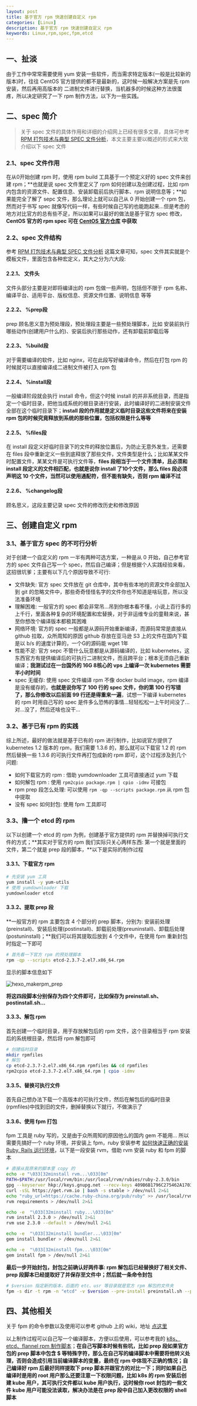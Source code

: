 ```yaml
---
layout: post
title: 基于官方 rpm 快速创建自定义 rpm
categories: [Linux]
description: 基于官方 rpm 快速创建自定义 rpm
keywords: Linux,rpm,spec,fpm,etcd
---
```




## 一、扯淡

由于工作中常常需要使用 yum 安装一些软件，而当需求特定版本(一般是比较新的版本)时，往往 CentOS 官方提供的都不是最新的，这时候一般解决方案是先 rpm 安装，然后再用高版本的 二进制文件进行替换，当机器多的时候这种方法很蛋疼，所以决定研究了一下 rpm 制作方法，以下为一些实践。

## 二、spec 简介

> 关于 spec 文件的具体作用和详细的介绍网上已经有很多文章，具体可参考 [RPM 打包技术与典型 SPEC 文件分析](https://www.ibm.com/developerworks/cn/linux/l-rpm/)，本文主要主要以概述的形式来大致介绍以下 spec 文件

<!--more-->

### 2.1、spec 文件作用

在从0开始创建 rpm 时，使用 rpm build 工具基于一个预定义好的 spec 文件来创建 rpm；**也就是说 spec 文件里定义了 rpm 如何创建以及创建过程，比如 rpm 内包含的资源文件、配置信息、安装卸载前后执行脚本、rpm 说明信息等；**如果能完全了解了 sepc 文件，那么理论上就可以自己从 0 开始创建一个 rpm 包，然而对于书写 spec 就像写代码一样，有些时候自己写的也能跑起来...但是考虑的地方对比官方的总有些不足，所以如果可以最好的做法是基于官方 spec 修改，**CentOS 官方的 rpm spec 可在 [CentOS 官方仓库](https://git.centos.org/project/rpms) 中获取**

### 2.2、spec 文件结构

参考 [RPM 打包技术与典型 SPEC 文件分析](https://www.ibm.com/developerworks/cn/linux/l-rpm/) 这篇文章可知，spec 文件其实就是个模板文件，里面包含各种宏定义，其大之分为六大段:

#### 2.2.1、 文件头

文件头部分主要是对即将编译出的 rpm 包做一些声明，包括但不限于 rpm 名称、编译平台、适用平台、版权信息、资源文件位置、说明信息 等等

#### 2.2.2、 %prep段

prep 顾名思义意为预处理段，预处理段主要是一些预处理脚本，比如 安装前执行哪些动作(创建用户什么的)、安装后执行那些动作，还有卸载前卸载后等

#### 2.2.3、 %build段

对于需要编译的软件，比如 nginx，可在此段写好编译命令，然后在打包 rpm 的时候就可以直接编译成二进制文件被打入 rpm 包

#### 2.2.4、 %install段

一般编译阶段就会执行 install 命令，但这个时候 install 的并非系统目录，而是指定一个临时目录，把他当成系统的根目录进行安装，此时编译好的二进制安装文件全部在这个临时目录下；**install 段的作用就是定义临时目录这些文件将来在安装 rpm 包的时候究竟释放到系统的那些位置，包括权限是什么等等**

#### 2.2.5、 %files段

在 install 段定义好临时目录下的文件的释放位置后，为防止无意外发生，还需要在 files 段中重新定义一些到底释放了那些文件，文件类型是什么；比如某某文件时配置文件，某某文件是可执行文件等，**files 段相当于一个文件清单，且必须和 install 段定义的文件相匹配，也就是说你 install 了10个文件，那么 files 段必须声明这 10 个文件，当然可以使用通配符，但不能有缺失，否则 rpm 编译不过**

#### 2.2.6、 %changelog段

顾名思义，这段主要记录 spec 文件的修改历史和修改原因

## 三、创建自定义 rpm

### 3.1、基于官方 spec 的不可行分析

对于创建一个自定义的 rpm 一半有两种可选方案，一种是从 0 开始，自己参考官方的 spec 文件自己写一个 spec，然后自己编译；但是根据个人实践经验来看，这招很坑爹；主要有以下几个原因导致不可行:

- 文件缺失: 官方 spec 文件放在 git 仓库中，其中有些本地的资源文件全部加入到 git 的忽略文件中，那些奇奇怪怪名字的文件你也不知道是啥玩意，所以没法准备环境
- 理解困难: 一般官方的 spec 都会非常吊...吊到你根本看不懂，小说上百行多的上千行，里面各种复杂的环境配置和宏替换，对于非运维专业的童鞋来说，甚至你想改个编译版本都极其困难
- 网络环境: 官方的 spec 一般都是从源码开始重新编译，而源码常常是直接从 github 拉取，众所周知的原因 github 存放在亚马逊 S3 上的文件在国内下载是以 b/s 的速度计算的，一个G的源码能 wget 1年
- 性能不足: 官方 sepc 不管什么玩意都是从源码编译的，比如 kubernetes，这东西官方有提供编译后的可执行二进制文件，而且跨平台；根本无须自己重新编译；**我测试过在一台国外的 16G 8核心的 vps 上编译一次 kubernetes 需要半小时时间**
- spec 无缓存: 使用 spec 文件编译 rpm 不像 docker build image，rpm 编译是没有缓存的，**也就是说你写了 100 行的 spec 文件，你的第 100 行写错了，那么你修改以后前面 99 行还是得重来一遍**，试想一下编译 kubernetes 的 rpm 时用自己写的 spec 是件多么恐怖的事情...轻轻松松一上午时间没了...对...没了，然后还啥也没干...

### 3.2、基于已有 rpm 的实践

综上所述，最好的做法就是基于已有的 rpm 进行制作，比如说官方提供了 kubernetes 1.2 版本的 rpm，我们需要 1.3.6 的，那么就可以下载官 1.2 的 rpm 然后替换一些 1.3.6 的可执行文件再打包成新的 rpm 即可，这个过程涉及到几个问题:

- 如何下载官方的 rpm : 借助 yumdownloader 工具可直接通过 yum 下载
- 如何解包 rpm : 使用 `rpm2cpio package.rpm | cpio -idmv` 可接包
- rpm prep 段怎么处理: 可以使用 `rpm -qp --scripts package.rpm` 从 rpm 包中提取
- 没有 spec 如何封包: 使用 fpm 工具即可

### 3.3、撸一个 etcd 的 rpm

以下以创建一个 etcd 的 rpm 为例，创建基于官方提供的 rpm 并替换掉可执行文件的方式；**其实对于官方的 rpm 我们实际只关心两样东西: 第一个就是里面的文件，第二个就是 prep 段的脚本，**以下是实际的制作过程

#### 3.3.1、下载官方 rpm

``` sh
# 先安装 yum 工具
yum install -y yum-utils
# 使用 yumdownloader 下载
yumdownloader etcd
```

#### 3.3.2、提取 prep 段

**一般官方的 rpm 主要包含 4 个部分的 prep 脚本，分别为: 安装前处理(preinstall)、安装后处理(postinstall)、卸载前处理(preuninstall)、卸载后处理(postuninstall)；**我们可以将其提取后放到 4 个文件中，在使用 fpm 重新封包时指定一下即可

``` sh
# 首先看一下官方 rpm 的预处理脚本
rpm -qp --scripts etcd-2.3.7-2.el7.x86_64.rpm
```

显示的脚本信息如下

![hexo_makerpm_prep](https://cdn.mritd.me/markdown/hexo_makerpm_prep.png)

**将这四段脚本分别保存为四个文件即可，比如保存为 preinstall.sh、postinstall.sh...**

#### 3.3.3、解包 rpm

首先创建一个临时目录，用于存放解包后的 rpm 文件，这个目录相当于 rpm 安装后的系统根目录，然后将 rpm 解包即可

``` sh
# 创建临时目录
mkdir rpmfiles
# 解包
cp etcd-2.3.7-2.el7.x86_64.rpm rpmfiles && cd rpmfiles
rpm2cpio etcd-2.3.7-2.el7.x86_64.rpm | cpio -idmv
```

#### 3.3.5、替换可执行文件

首先自己想办法下载一个高版本的可执行文件，然后在解包后的临时目录(rpmfiles)中找到旧的文件，删掉替换以下就行，不做演示了

#### 3.3.6、使用 fpm 打包

fpm 工具是 ruby 写的，又是由于众所周知的原因他么的国内 gem 不能用... 所以需要先搞好一个 ruby 环境，并安装上 fpm，ruby 安装参考 [如何快速正确的安装 Ruby, Rails 运行环境](https://ruby-china.org/wiki/install_ruby_guide)，以下是一段安装 rvm，借助 rvm 安装 ruby 和 fpm 的脚本

``` sh
# 直接从我原来的脚本里 copy 的
echo -e "\033[32minstall rvm...\033[0m"
PATH=$PATH:/usr/local/rvm/bin:/usr/local/rvm/rubies/ruby-2.3.0/bin
gpg --keyserver hkp://keys.gnupg.net --recv-keys 409B6B1796C275462A1703113804BB82D39DC0E3 > /dev/null 2>&1
curl -sSL https://get.rvm.io | bash -s stable > /dev/null 2>&1
echo "ruby_url=https://cache.ruby-china.org/pub/ruby" >> /usr/local/rvm/user/db
rvm requirements > /dev/null 2>&1

echo -e  "\033[32minstall ruby...\033[0m"
rvm install 2.3.0 > /dev/null 2>&1
rvm use 2.3.0 --default > /dev/null 2>&1

echo -e  "\033[32minstall bundler...\033[0m"
gem install bundler > /dev/null 2>&1

echo -e  "\033[32minstall fpm...\033[0m"
gem install fpm > /dev/null 2>&1
```

**最后一步开始封包，封包之前确认好两件事: rpm 解包后已经替换好了相关文件、prep 段脚本已经提取好了并保存至文件中；然后就一条命令封包**

``` sh
# $version 指定新的版本，后面的 etc、usr 等目录就是官方 rpm 解包的文件夹
fpm -s dir -t rpm -n "etcd" -v $version --pre-install preinstall.sh --post-install postinstall.sh --pre-uninstall preuninstall.sh --post-uninstall postuninstall.sh etc usr var
```

## 四、其他相关

关于 fpm 的命令参数以及使用可以参考 github 上的 wiki，地址 [点这里](https://github.com/jordansissel/fpm)

以上制作过程可以自己写一个编译脚本，方便以后使用，可以参考我的 [k8s、etcd、flannel rpm 制作脚本](https://github.com/mritd/shell_scripts/blob/master/build_rpm_tool.sh)；**在自己写脚本时候有些坑，比如 prep 段如果官方包的 prep 脚本中包含 $ 等特殊字符，那么在自己写的编译脚本中需要将他转义处理，否则会造成引用当前编译脚本的变量，最终在 rpm 中体现不正确的情况；自己编译好 rpm 后最好同样提取下 prep 脚本并跟官方的对比一下；同时如果自己编译时是用的 root 用户那么还要注意一下权限问题，比如 k8s 的 rpm 安装后创建 kube 用户，其可执行文件都以 kube 用户执行，这时候你 root 封包的一些文件 kube 用户可能没法读取，解决办法是在 prep 段中自己加入更改权限的 shell 脚本**
